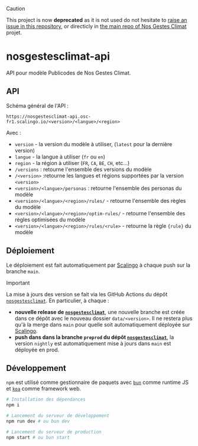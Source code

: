 > [!CAUTION]
> This project is now **deprecated** as it is not used do not hesitate to [raise an issue in this repository](https://github.com/incubateur-ademe/nosgestesclimat-api/issues/new), or directicly in [the main repo of Nos Gestes Climat](https://github.com/incubateur-ademe/nosgestesclimat/issues/new) projet.


# nosgestesclimat-api

API pour modèle Publicodes de Nos Gestes Climat.

## API

Schéma général de l'API :

```
https://nosgestesclimat-api.osc-fr1.scalingo.io/<version>/<langue>/<region>
```

Avec :

- `version` - la version du modèle à utiliser, (`latest` pour la
  dernière version)
- `langue` - la langue à utiliser (`fr` ou `en`)
- `region` - la région à utiliser (`FR`, `CA`, `BE`, `CH`, etc...)
- `/versions` : retourne l'ensemble des versions du modèle
- `/<version>` :retourne les langues et régions supportées par la
  version `<version>`
- `<version>/<langue>/personas` : retourne l'ensemble des personas du modèle
- `<version>/<langue>/<region>/rules/` - retourne l'ensemble des règles du modèle
- `<version>/<langue>/<region>/optim-rules/` - retourne l'ensemble des règles optimisées du modèle
- `<version>/<langue>/<region>/rules/<rule>` - retourne la règle `{rule}` du modèle

## Déploiement

Le déploiement est fait automatiquement par
[Scalingo](https://dashboard.scalingo.com/apps/osc-fr1/nosgestesclimat-api) à
chaque push sur la branche `main`.

> [!IMPORTANT]
> La mise à jours des version se fait via les GitHub Actions du dépôt
> [`nosgestesclimat`](https://github.com/incubateur-ademe/nosgestesclimat). En
> particulier, à chaque :
> - **nouvelle release de
>   [`nosgestesclimat`](https://github.com/incubateur-ademe/nosgestesclimat)**,
>   une nouvelle branche est créée dans ce dépôt avec le nouveau dossier
>   `data/<version>`. Il ne restera plus qu'à la merge dans `main` pour quelle
>   soit automatiquement déployée sur
>   [Scalingo](https://dashboard.scalingo.com/apps/osc-fr1/nosgestesclimat-api).
> - **push dans dans la branche `preprod` du dépôt
> [`nosgestesclimat`](https://github.com/incubateur-ademe/nosgestesclimat)**,
> la version `nightly` est automatiquement mise à jours dans `main` est
> déployée en prod.

## Développement

`npm` est utilisé comme gestionnaire de paquets avec
[`bun`](https://koajs.com/) comme runtime JS et
[`koa`](https://koajs.com/) comme framework web.

```bash
# Installation des dépendances
npm i

# Lancement du serveur de développement
npm run dev # ou bun dev

# Lancement du serveur de production
npm start # ou bun start
```

